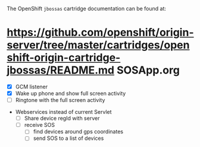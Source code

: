 The OpenShift `jbossas` cartridge documentation can be found at:

https://github.com/openshift/origin-server/tree/master/cartridges/openshift-origin-cartridge-jbossas/README.md
SOSApp.org
==========
- [x] GCM listener
- [x] Wake up phone and show full screen activity
- [ ] Ringtone with the full screen activity
- Webservices instead of current Servlet
  - [ ] Share device regId with server
  - [ ] receive SOS
    - [ ] find devices around gps coordinates
    - [ ] send SOS to a list of devices
